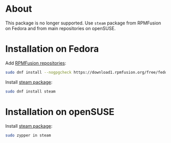 About
========
This package is no longer supported. Use `steam` package from RPMFusion on Fedora and from main repositories on openSUSE.

Installation on Fedora
========
Add [RPMFusion repositories](https://rpmfusion.org/):
```bash
sudo dnf install --nogpgcheck https://download1.rpmfusion.org/free/fedora/rpmfusion-free-release-$(rpm -E %fedora).noarch.rpm https://download1.rpmfusion.org/nonfree/fedora/rpmfusion-nonfree-release-$(rpm -E %fedora).noarch.rpm
```

Install [steam package](http://koji.rpmfusion.org/koji/packageinfo?packageID=413):
```bash
sudo dnf install steam
```

Installation on openSUSE
========
Install [steam package](https://software.opensuse.org/package/steam):
```bash
sudo zypper in steam
```
